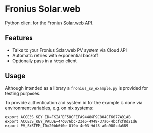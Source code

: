 # Fronius Solar.web

Python client for the Fronius [Solar.web API](https://www.fronius.com/~/downloads/Solar%20Energy/User%20Information/SE_UI_API_InterfaceDocumentation_EN.pdf).

## Features 

- Talks to your Fronius Solar.web PV system via Cloud API
- Automatic retries with exponential backoff
- Optionally pass in a `httpx` client

## Usage

Although intended as a library a `fronius_sw_example.py` is provided for testing purposes.

To provide authentication and system id for the example is done via environment variables, e.g. on nix systems:

```
export ACCESS_KEY_ID=FKIAFEF58CFEFA94486F9C804CF6077A01AB
export ACCESS_KEY_VALUE=47c076bc-23e5-4949-37a6-4bcfcf8d21d6
export PV_SYSTEM_ID=20bb600e-019b-4e03-9df3-a0a900cda689
```